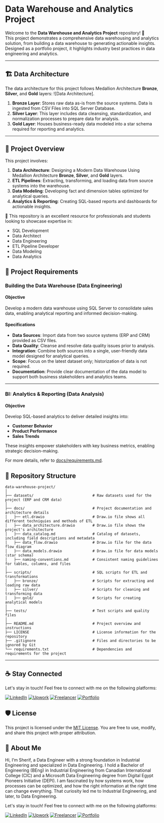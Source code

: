 # Data Warehouse and Analytics Project

Welcome to the **Data Warehouse and Analytics Project** repository! 🚀  
This project demonstrates a comprehensive data warehousing and analytics solution, from building a data warehouse to generating actionable insights. Designed as a portfolio project, it highlights industry best practices in data engineering and analytics.

---
## 🏗️ Data Architecture

The data architecture for this project follows Medallion Architecture **Bronze**, **Silver**, and **Gold** layers:
![Data Architecture].

1. **Bronze Layer**: Stores raw data as-is from the source systems. Data is ingested from CSV Files into SQL Server Database.
2. **Silver Layer**: This layer includes data cleansing, standardization, and normalization processes to prepare data for analysis.
3. **Gold Layer**: Houses business-ready data modeled into a star schema required for reporting and analytics.

---
## 📖 Project Overview

This project involves:

1. **Data Architecture**: Designing a Modern Data Warehouse Using Medallion Architecture **Bronze**, **Silver**, and **Gold** layers.
2. **ETL Pipelines**: Extracting, transforming, and loading data from source systems into the warehouse.
3. **Data Modeling**: Developing fact and dimension tables optimized for analytical queries.
4. **Analytics & Reporting**: Creating SQL-based reports and dashboards for actionable insights.

🎯 This repository is an excellent resource for professionals and students looking to showcase expertise in:
- SQL Development
- Data Architect
- Data Engineering  
- ETL Pipeline Developer  
- Data Modeling  
- Data Analytics
  
## 🚀 Project Requirements

### Building the Data Warehouse (Data Engineering)

#### Objective
Develop a modern data warehouse using SQL Server to consolidate sales data, enabling analytical reporting and informed decision-making.

#### Specifications
- **Data Sources**: Import data from two source systems (ERP and CRM) provided as CSV files.
- **Data Quality**: Cleanse and resolve data quality issues prior to analysis.
- **Integration**: Combine both sources into a single, user-friendly data model designed for analytical queries.
- **Scope**: Focus on the latest dataset only; historization of data is not required.
- **Documentation**: Provide clear documentation of the data model to support both business stakeholders and analytics teams.

---

### BI: Analytics & Reporting (Data Analysis)

#### Objective
Develop SQL-based analytics to deliver detailed insights into:
- **Customer Behavior**
- **Product Performance**
- **Sales Trends**

These insights empower stakeholders with key business metrics, enabling strategic decision-making.  

For more details, refer to [docs/requirements.md](docs/requirements.md).

## 📂 Repository Structure
```
data-warehouse-project/
│
├── datasets/                           # Raw datasets used for the project (ERP and CRM data)
│
├── docs/                               # Project documentation and architecture details
│   ├── etl.drawio                      # Draw.io file shows all different techniquies and methods of ETL
│   ├── data_architecture.drawio        # Draw.io file shows the project's architecture
│   ├── data_catalog.md                 # Catalog of datasets, including field descriptions and metadata
│   ├── data_flow.drawio                # Draw.io file for the data flow diagram
│   ├── data_models.drawio              # Draw.io file for data models (star schema)
│   ├── naming-conventions.md           # Consistent naming guidelines for tables, columns, and files
│
├── scripts/                            # SQL scripts for ETL and transformations
│   ├── bronze/                         # Scripts for extracting and loading raw data
│   ├── silver/                         # Scripts for cleaning and transforming data
│   ├── gold/                           # Scripts for creating analytical models
│
├── tests/                              # Test scripts and quality files
│
├── README.md                           # Project overview and instructions
├── LICENSE                             # License information for the repository
├── .gitignore                          # Files and directories to be ignored by Git
└── requirements.txt                    # Dependencies and requirements for the project
```
---

## ☕ Stay Connected

Let's stay in touch! Feel free to connect with me on the following platforms:

[![LinkedIn](https://img.shields.io/badge/LinkedIn-0077B5?style=for-the-badge&logo=linkedin&logoColor=white)](www.linkedin.com/in/sherif-gamal-61a304336)
[![Upwork](https://img.shields.io/badge/Website-000000?style=for-the-badge&logo=google-chrome&logoColor=white)](https://www.upwork.com/freelancers/~01b7b6e3cdf572d79e)
[![Freelancer](https://img.shields.io/badge/Newsletter-FF5722?style=for-the-badge&logo=substack&logoColor=white)](https://www.freelancer.com/u/SherifGamal5)
[![Portfolio](https://img.shields.io/badge/LinkedIn-0077B5?style=for-the-badge&logo=linkedin&logoColor=white)](https://sherif-gamal-data-engine-ns2r13f.gamma.site/)

## 🛡️ License

This project is licensed under the [MIT License](LICENSE). You are free to use, modify, and share this project with proper attribution.

## 🌟 About Me

Hi, I’m Sherif, a Data Engineer with a strong foundation in Industrial Engineering and specialized in Data Engineering.
I hold a Bachelor of Engineering (BEng) in Industrial Engineering from Canadian International College (CIC) and a Microsoft Data Engineering degree from Digital Egypt Pioneers Initiative (DEPI).
I am fascinated by how systems work, how processes can be optimized, and how the right information at the right time can change everything. That curiosity led me to Industrial Engineering, and later, to Data Engineering.

Let's stay in touch! Feel free to connect with me on the following platforms:

[![LinkedIn](https://img.shields.io/badge/LinkedIn-0077B5?style=for-the-badge&logo=linkedin&logoColor=white)](www.linkedin.com/in/sherif-gamal-61a304336)
[![Upwork](https://img.shields.io/badge/Website-000000?style=for-the-badge&logo=google-chrome&logoColor=white)](https://www.upwork.com/freelancers/~01b7b6e3cdf572d79e)
[![Freelancer](https://img.shields.io/badge/Newsletter-FF5722?style=for-the-badge&logo=substack&logoColor=white)](https://www.freelancer.com/u/SherifGamal5)
[![Portfolio](https://img.shields.io/badge/LinkedIn-0077B5?style=for-the-badge&logo=linkedin&logoColor=white)](https://sherif-gamal-data-engine-ns2r13f.gamma.site/)
